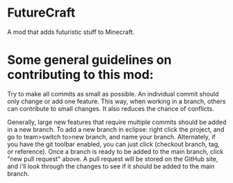 # FutureCraft
A mod that adds futuristic stuff to Minecraft.


# Some general guidelines on contributing to this mod:

Try to make all commits as small as possible. 
An individual commit should only change or add one feature.
This way, when working in a branch, others can contribute to small changes. It also reduces the chance of conflicts.

Generally, large new features that require multiple commits should be added in a new branch.
To add a new branch in eclipse: right click the project, and go to team>switch to>new branch, and name your branch.
Alternately, if you have the git toolbar enabled, you can just click (checkout branch, tag, or reference).
Once a branch is ready to be added to the main branch, click "new pull request" above. A pull request will be stored on the GitHub site, and i'll look through the changes to see if it should be added to the main branch.
